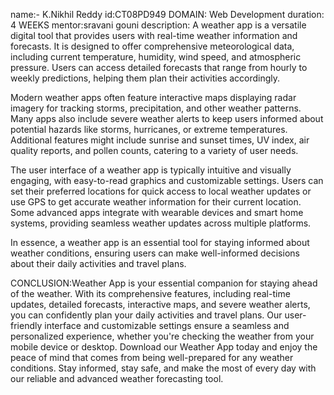 name:- K.Nikhil Reddy 
id:CT08PD949 
DOMAIN: Web Development 
duration: 4 WEEKS 
mentor:sravani gouni 
description:
A weather app is a versatile digital tool that provides users with real-time weather information and forecasts. It is designed to offer comprehensive meteorological data, including current temperature, humidity, wind speed, and atmospheric pressure. Users can access detailed forecasts that range from hourly to weekly predictions, helping them plan their activities accordingly.

Modern weather apps often feature interactive maps displaying radar imagery for tracking storms, precipitation, and other weather patterns. Many apps also include severe weather alerts to keep users informed about potential hazards like storms, hurricanes, or extreme temperatures. Additional features might include sunrise and sunset times, UV index, air quality reports, and pollen counts, catering to a variety of user needs.

The user interface of a weather app is typically intuitive and visually engaging, with easy-to-read graphics and customizable settings. Users can set their preferred locations for quick access to local weather updates or use GPS to get accurate weather information for their current location. Some advanced apps integrate with wearable devices and smart home systems, providing seamless weather updates across multiple platforms.

In essence, a weather app is an essential tool for staying informed about weather conditions, ensuring users can make well-informed decisions about their daily activities and travel plans.

CONCLUSION:Weather App is your essential companion for staying ahead of the weather. With its comprehensive features, including real-time updates, detailed forecasts, interactive maps, and severe weather alerts, you can confidently plan your daily activities and travel plans. Our user-friendly interface and customizable settings ensure a seamless and personalized experience, whether you're checking the weather from your mobile device or desktop. Download our Weather App today and enjoy the peace of mind that comes from being well-prepared for any weather conditions. Stay informed, stay safe, and make the most of every day with our reliable and advanced weather forecasting tool.
